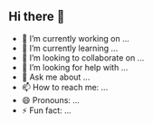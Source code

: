 ## Hi there 👋
- 🔭 I’m currently working on ...
- 🌱 I’m currently learning ...
- 👯 I’m looking to collaborate on ...
- 🤔 I’m looking for help with ...
- 💬 Ask me about ...
- 📫 How to reach me: ...
- 😄 Pronouns: ...
- ⚡ Fun fact: ...
<!--
**mihernandezt/mihernandezt** is a ✨ _special_ ✨ repository because its `README.md` (this file) appears on your GitHub profile.

Soy ing. en recursos naturales con interés en geomática, Python y R.
Me interesa integrar datos ambientales, sociales y productivos para desarrollo sustentable.

- 🌱 I’m currently learning ...
- 👯 I’m looking to collaborate on ...
- 🤔 I’m looking for help with ...
- 💬 Ask me about ...
- 📫 How to reach me: ...
- 😄 Pronouns: ...
- ⚡ Fun fact: ...
-->
